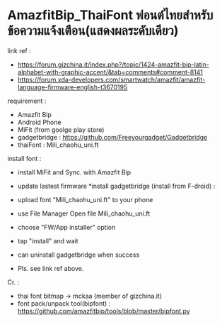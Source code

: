 # AmazfitBip_ThaiFont ฟอนต์ไทยสำหรับข้อความแจ้งเตือน(แสดงผลระดับเดียว)

link ref : 
* https://forum.gizchina.it/index.php?/topic/1424-amazfit-bip-latin-alphabet-with-graphic-accent/&tab=comments#comment-8141
* https://forum.xda-developers.com/smartwatch/amazfit/amazfit-language-firmware-english-t3670195

requirement :

* Amazfit Bip
* Android Phone
* MiFit (from goolge play store)
* gadgetbridge : https://github.com/Freeyourgadget/Gadgetbridge
* thaiFont : Mili_chaohu_uni.ft

install font :

* install MiFit and Sync. with Amazfit Bip
* update lastest firmware
*install gadgetbridge (install from F-droid) : 
* upload font "Mili_chaohu_uni.ft" to your phone
* use File Manager Open file Mili_chaohu_uni.ft
* choose "FW/App installer" option
* tap "install" and wait 
* can uninstall gadgetbridge when success

* Pls. see link ref above.


Cr. :
* thai font bitmap -> mckaa (member of gizchina.it)
* font pack/unpack tool(bipfont) : https://github.com/amazfitbip/tools/blob/master/bipfont.py
